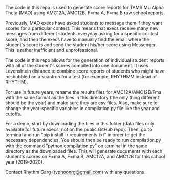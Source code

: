 The code in this repo is used to generate score reports for TAMS Mu Alpha Theta (MAO) using AMC12A, AMC12B, F=ma A, F=ma B raw school reports.

Previously, MAO execs have asked students to message them if they want scores for a particular contest. This means that execs receive many new messages from different students everyday asking for a specific contest score, and then the execs have to manually find the email where the student's score is and send the student his/her score using Messenger. This is rather inefficient and unprofessional.

The code in this repo allows for the generation of individual student reports with all of the student's scores compiled into one document. It uses Levenshtein distance to combine score reports of students who might have misbubbled on a scantron for a test (for example, RHYTHMM instead of RHYTHM).

For use in future years, rename the results files for AMC12A/AMC12B/Fma with the same format as the files in this directory (the only thing different should be the year) and make sure they are csv files. Also, make sure to change the year-specific variables in compilation.py file like the year and cutoffs.

For a demo, start by downloading the files in this folder (data files only available for future execs, not on the public GitHub repo). Then, go to terminal and run "pip install -r requirements.txt" in order to get the necessary dependencies. You should then be ready to run compilation.py with the command "python compilation.py" on terminal in the same directory as the downloaded files. This will generate documents with each student's scores on F=ma A, F=ma B, AMC12A, and AMC12B for this school year (2019-2020).

Contact Rhythm Garg (typhoonrg@gmail.com) with any questions.
